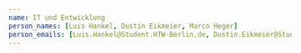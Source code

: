 ```yaml
---
name: IT und Entwicklung
person_names: [Luis Hankel, Dustin Eikmeier, Marco Heger]
person_emails: [Luis.Hankel@Student.HTW-Berlin.de, Dustin.Eikmeier@Student.HTW-Berlin.de, Marco.Heger@Student.HTW-Berlin.de]
---
```

